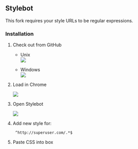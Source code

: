 ## Stylebot

This fork requires your style URLs to be regular expressions.

### Installation

1. Check out from GitHub
    - Unix  
        ![](https://raw.github.com/oliversalzburg/stylebot/master/artwork/install/github-clone-nix.png)
    
    - Windows  
        ![](https://raw.github.com/oliversalzburg/stylebot/master/artwork/install/github-clone-win.png)

2. Load in Chrome

    ![](https://raw.github.com/oliversalzburg/stylebot/master/artwork/install/chrome-extension-select.png)

3. Open Stylebot

    ![](https://raw.github.com/oliversalzburg/stylebot/master/artwork/install/load-css.png)

4. Add new style for:

        ^http://superuser.com/.*$

5. Paste CSS into box